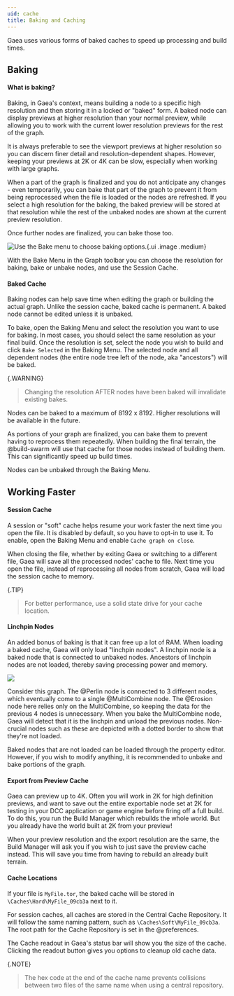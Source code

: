 ```yaml
---
uid: cache
title: Baking and Caching
---
```


Gaea uses various forms of baked caches to speed up processing and build times.
## Baking

#### What is baking?

Baking, in Gaea's context, means building a node to a specific high resolution and then storing it in a locked or "baked" form. A baked node can display previews at higher resolution than your normal preview, while allowing you to work with the current lower resolution previews for the rest of the graph.

It is always preferable to see the viewport previews at higher resolution so you can discern finer detail and resolution-dependent shapes. However, keeping your previews at 2K or 4K can be slow, especially when working with large graphs.

When a part of the graph is finalized and you do not anticipate any changes - even temporarily, you can bake that part of the graph to prevent it from being reprocessed when the file is loaded or the nodes are refreshed. If you select a high resolution for the baking, the baked preview will be stored at that resolution while the rest of the unbaked nodes are shown at the current preview resolution.

Once further nodes are finalized, you can bake those too.

![Use the Bake menu to choose baking options.](/images/ui/graph-menu-bake.webp){.ui .image .medium}

With the Bake Menu in the Graph toolbar you can choose the resolution for baking, bake or unbake nodes, and use the Session Cache.

#### Baked Cache

Baking nodes can help save time when editing the graph or building the actual graph. Unlike the session cache, baked cache is permanent. A baked node cannot be edited unless it is unbaked.

To bake, open the Baking Menu and select the resolution you want to use for baking. In most cases, you should select the same resolution as your final build. Once the resolution is set, select the node you wish to build and click `Bake Selected` in the Baking Menu. The selected node and all dependent nodes (the entire node tree left of the node, aka "ancestors") will be baked.

{.WARNING}
> Changing the resolution AFTER nodes have been baked will invalidate existing bakes.

Nodes can be baked to a maximum of 8192 x 8192. Higher resolutions will be available in the future.

As portions of your graph are finalized, you can bake them to prevent having to reprocess them repeatedly. When building the final terrain, the @build-swarm will use that cache for those nodes instead of building them. This can significantly speed up build times.

Nodes can be unbaked through the Baking Menu.

## Working Faster

#### Session Cache

A session or "soft" cache helps resume your work faster the next time you open the file. It is disabled by default, so you have to opt-in to use it. To enable, open the Baking Menu and enable `Cache graph on close`.

When closing the file, whether by exiting Gaea or switching to a different file, Gaea will save all the processed nodes' cache to file. Next time you open the file, instead of reprocessing all nodes from scratch, Gaea will load the session cache to memory.

{.TIP}
> For better performance, use a solid state drive for your cache location.

#### Linchpin Nodes

An added bonus of baking is that it can free up a lot of RAM. When loading a baked cache, Gaea will only load "linchpin nodes". A linchpin node is a baked node that is connected to unbaked nodes. Ancestors of linchpin nodes are not loaded, thereby saving processing power and memory.

![](/images/ui/bake-linchpin.webp)

Consider this graph. The @Perlin node is connected to 3 different nodes, which eventually come to a single @MultiCombine node. The @Erosion node here relies only on the MultiCombine, so keeping the data for the previous 4 nodes is unnecessary. When you bake the MultiCombine node, Gaea will detect that it is the linchpin and unload the previous nodes. Non-crucial nodes such as these are depicted with a dotted border to show that they're not loaded.

Baked nodes that are not loaded can be loaded through the property editor. However, if you wish to modify anything, it is recommended to unbake and bake portions of the graph.

#### Export from Preview Cache

Gaea can preview up to 4K. Often you will work in 2K for high definition previews, and want to save out the entire exportable node set at 2K for testing in your DCC application or game engine before firing off a full build. To do this, you run the Build Manager which rebuilds the whole world. But you already have the world built at 2K from your preview!

When your preview resolution and the export resolution are the same, the Build Manager will ask you if you wish to just save the preview cache instead. This will save you time from having to rebuild an already built terrain.


#### Cache Locations

If your file is `MyFile.tor`, the baked cache will be stored in `\Caches\Hard\MyFile_09cb3a` next to it.

For session caches, all caches are stored in the Central Cache Repository. It will follow the same naming pattern, such as `\Caches\Soft\MyFile_09cb3a`. The root path for the Cache Repository is set in the @preferences.

The Cache readout in Gaea's status bar will show you the size of the cache. Clicking the readout button gives you options to cleanup old cache data.

{.NOTE}
> The hex code at the end of the cache name prevents collisions between two files of the same name when using a central repository.